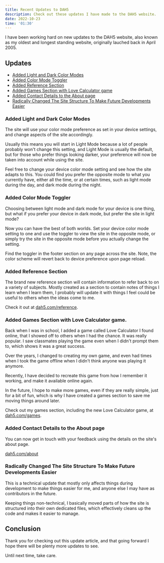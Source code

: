 ```yaml
---
title: Recent Updates to DAH5
description: Check out these updates I have made to the DAH5 website.
date: 2022-10-23
time: '01:30'
---
```


I have been working hard on new updates to the DAH5 website, also known as my oldest and longest standing website, originally lauched back in April 2005.

## Updates

- [Added Light and Dark Color Modes](#added-light-and-dark-color-modes)
- [Added Color Mode Toggler](#added-color-mode-toggler)
- [Added Reference Section](#added-reference-section)
- [Added Games Section with Love Calculator game](#added-games-section-with-love-calculator-game)
- [Added Contact Details to the About page](#added-contact-details-to-the-about-page)
- [Radically Changed The Site Structure To Make Future Developments Easier](#radically-changed-the-site-structure-to-make-future-developments-easier)

<a name="added-light-and-dark-color-modes"></a>
### Added Light and Dark Color Modes

The site will use your color mode preference as set in your device settings, and change aspects of the site accordingly.

Usually this means you will start in Light Mode because a lot of people probably won't change this setting, and Light Mode is usually the default, but for those who prefer things looking darker, your preference will now be taken into account while using the site.

Feel free to change your device color mode setting and see how the site adapts to this. You could find you prefer the opposite mode to what you currently have, either all the time, or at certain times, such as light mode during the day, and dark mode during the night.


<a name="added-color-mode-toggler"></a>
### Added Color Mode Toggler

Choosing between light mode and dark mode for your device is one thing, but what if you prefer your device in dark mode, but prefer the site in light mode?

Now you can have the best of both worlds. Set your device color mode setting to one and use the toggler to view the site in the opposite mode, or simply try the site in the opposite mode before you actually change the setting.

Find the toggler in the footer section on any page across the site. Note, the color scheme will revert back to device preference upon page reload.


<a name="added-reference-section"></a>
### Added Reference Section

The brand new reference section will contain information to refer back to on a variety of subjects. Mostly created as a section to contain notes of things I learn when I learn them, I probably will update it with things I feel could be useful to others when the ideas come to me.

Check it out at [dah5.com/reference](https://dah5.com/reference).


<a name="added-games-section-with-love-calculator-game"></a>
### Added Games Section with Love Calculator game.

Back when I was in school, I added a game called Love Calculator I found online, that I showed off to others when I had the chance. It was really popular. I saw classmates playing the game even when I didn't prompt them to, which shows it was a great success.

Over the years, I changed to creating my own game, and even had times when I took the game offline when I didn't think anyone was playing it anymore.

Recently, I have decided to recreate this game from how I remember it working, and make it available online again.

In the future, I hope to make more games, even if they are really simple, just for a bit of fun, which is why I have created a games section to save me moving things around later.

Check out my games section, including the new Love Calculator game, at [dah5.com/games](https://dah5.com/games).


<a name="added-contact-details-to-the-about-page"></a>
### Added Contact Details to the About page

You can now get in touch with your feedback using the details on the site's about page.

[dah5.com/about](https://dah5.com/about)


<a name="radically-changed-the-site-structure-to-make-future-developments-easier"></a>
### Radically Changed The Site Structure To Make Future Developments Easier

This is a technical update that mostly only affects things during development to make things easier for me, and anyone else I may have as contributors in the future.

Keeping things non-technical, I basically moved parts of how the site is structured into their own dedicated files, which effectively cleans up the code and makes it easier to manage.


## Conclusion

Thank you for checking out this update article, and that going forward I hope there will be plenty more updates to see.

Until next time, take care.